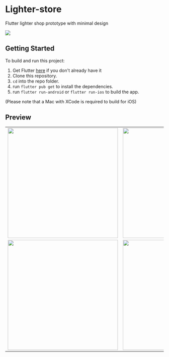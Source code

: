 # Lighter-store
Flutter lighter shop prototype with minimal design

<a href='https://www.buymeacoffee.com/OsmanyCruz' target="_blank" rel="noopener noreferrer"><img src="https://www.buymeacoffee.com/assets/img/custom_images/orange_img.png"/></a>



## Getting Started
To build and run this project:

1. Get Flutter [here](https://flutter.dev) if you don't already have it
2. Clone this repository.
3. `cd` into the repo folder.
4. run `flutter pub get` to install the dependencies.
5. run `flutter run-android` or `flutter run-ios` to build the app.

(Please note that a Mac with XCode is required to build for iOS)


## Preview

| |  | 
| -------- | -------- | 
| <img src="https://i.ibb.co/ctx1MCt/20210818-214250.gif" height="350" />     | <img src="https://i.ibb.co/TP2H4Ts/20210819-122217.gif" height="350" />     | 
| <img src="https://i.ibb.co/S0Xgkjd/20210818-220626.gif" height="350" />      |   <img src="https://i.ibb.co/7pJ35Z6/20210818-222151.gif" height="350" />   | 